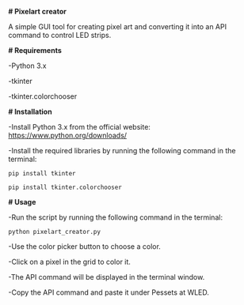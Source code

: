 **# Pixelart creator**

A simple GUI tool for creating pixel art and converting it into an API command to control LED strips.

**# Requirements**

-Python 3.x

-tkinter

-tkinter.colorchooser


**# Installation**

-Install Python 3.x from the official website: https://www.python.org/downloads/

-Install the required libraries by running the following command in the terminal:

```pip install tkinter```

```pip install tkinter.colorchooser```

**# Usage**
  
-Run the script by running the following command in the terminal:
  
```python pixelart_creator.py```
  
-Use the color picker button to choose a color.
  
-Click on a pixel in the grid to color it.
  
-The API command will be displayed in the terminal window.
  
-Copy the API command and paste it under Pessets at WLED.

